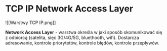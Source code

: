 # TCP IP Network Access Layer

![[Warstwy TCP IP.png]]

**Network Access Layer** - warstwa określa w jaki sposób skomunikować się z odbiorcą (satelita, sięc 3G/4G/5G, bluethooth, wifi). Dostarcza adresowanie, kontrole priorytetów, kontrole błędów, kontrole przepływów.